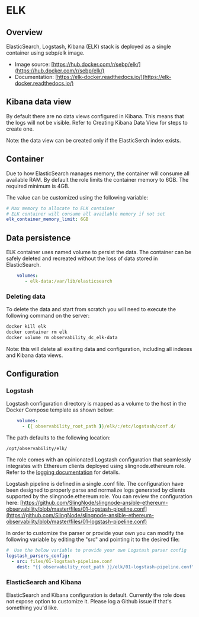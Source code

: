 # ELK

## Overview

ElasticSearch, Logstash, Kibana (ELK) stack is deployed as a single container using sebp/elk image.&#x20;

* Image source: [https://hub.docker.com/r/sebp/elk/](https://hub.docker.com/r/sebp/elk/)
* Documentation: [https://elk-docker.readthedocs.io/](https://elk-docker.readthedocs.io/)

## Kibana data view

By default there are no data views configured in Kibana. This means that the logs will not be visible. Refer to Creating Kibana Data View for steps to create one.&#x20;

Note: the data view can be created only if the ElasticSerch index exists.

## Container

Due to how ElasticSearch manages memory, the container will consume all available RAM. By default the role limits the container memory to 6GB. The required minimum is 4GB.&#x20;

The value can be customized using the following variable:

```yaml
# Max memory to allocate to ELK container
# ELK container will consume all available memory if not set
elk_container_memory_limit: 6GB
```

## Data persistence

ELK container uses named volume to persist the data. The container can be safely deleted and recreated without the loss of data stored in ElasticSearch.

```yaml
    volumes:
       - elk-data:/var/lib/elasticsearch
```

### Deleting data

To delete the data and start from scratch you will need to execute the following command on the server:&#x20;

```bash
docker kill elk 
docker container rm elk 
docker volume rm observability_dc_elk-data
```

Note: this will delete all exsiting data and configuration, including all indexes and Kibana data views.

## Configuration

### Logstash

Logstash configuration directory is mapped as a volume to the host in the Docker Compose template as shown below:

```yaml
    volumes:
      - {{ observability_root_path }}/elk/:/etc/logstash/conf.d/
```

The path defaults to the following location:

```
/opt/observability/elk/
```

The role comes with an opinionated Logstash configuration that seamlessly integrates with Ethereum clients deployed using slingnode.ethereum role. Refer to the [logging documentation](https://docs.slingnode.com/slingnode.ethereum/logging) for details.&#x20;

Logstash pipeline is defined in a single .conf file. The configuration have been designed to properly parse and normalize logs generated by clients supported by the slingnode.ethereum role. You can review the configuration here: [https://github.com/SlingNode/slingnode-ansible-ethereum-observability/blob/master/files/01-logstash-pipeline.conf](https://github.com/SlingNode/slingnode-ansible-ethereum-observability/blob/master/files/01-logstash-pipeline.conf)

In order to customize the parser or provide your own you can modify the following variable by editing the "src" and pointing it to the desired file:

```yaml
#  Use the below variable to provide your own Logstash parser config
logstash_parsers_config:
  - src: files/01-logstash-pipeline.conf
    dest: "{{ observability_root_path }}/elk/01-logstash-pipeline.conf"
```

### ElasticSearch and Kibana

ElasticSearch and Kibana configuration is default. Currently the role does not expose option to customize it. Please log a Github issue if that's something you'd like.&#x20;






